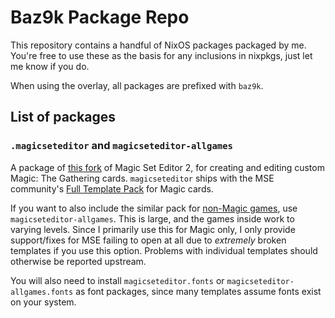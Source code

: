# Baz9k Package Repo

This repository contains a handful of NixOS packages packaged by me. You're free to use these as the basis for any inclusions in nixpkgs, just let me know if you do.

When using the overlay, all packages are prefixed with `baz9k`.

## List of packages
### `.magicseteditor` and `magicseteditor-allgames`
A package of [this fork](https://github.com/haganbmj/MagicSetEditor2/tree/6b0d311dc983a1c85790ee3027bf0050a91e5351) of Magic Set Editor 2, for creating and editing custom Magic: The Gathering cards. `magicseteditor` ships with the MSE community's [Full Template Pack](https://github.com/MagicSetEditorPacks/Full-Magic-Pack) for Magic cards.

If you want to also include the similar pack for [non-Magic games](https://github.com/MagicSetEditorPacks/Full-Non-Magic-Pack), use `magicseteditor-allgames`. This is large, and the games inside work to varying levels. Since I primarily use this for Magic only, I only provide support/fixes for MSE failing to open at all due to *extremely* broken templates if you use this option. Problems with individual templates should otherwise be reported upstream.

You will also need to install `magicseteditor.fonts` or `magicseteditor-allgames.fonts` as font packages, since many templates assume fonts exist on your system.

